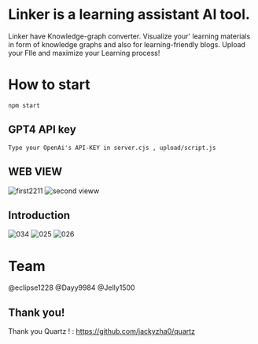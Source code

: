 # Linker is a learning assistant AI tool. 
Linker have Knowledge-graph converter. Visualize your' learning materials in form of knowledge graphs and also for learning-friendly blogs.
Upload your FIle and maximize your Learning process! 

# How to start
```
npm start
```
## GPT4 API key 
```
Type your OpenAi's API-KEY in server.cjs , upload/script.js
```
## WEB VIEW
![first2211](https://github.com/eclipse1228/Linker-Knowledge-graph-Converter-/assets/107296751/c53db6d1-25f3-4234-a85a-ea33c2ece81a)
![second vieww](https://github.com/eclipse1228/Linker-Knowledge-graph-Converter-/assets/107296751/ead16bb1-46f6-4e58-9495-2b1299b7639d)

## Introduction
![034](https://github.com/eclipse1228/Linker/assets/107296751/a777dd5a-2f02-40d1-bbae-6d0ceaed4abe)
![025](https://github.com/eclipse1228/Linker/assets/107296751/b6edddcd-b827-4675-abb6-0719eea0d66a)
![026](https://github.com/eclipse1228/Linker/assets/107296751/f0c183b5-5f93-4080-a6b3-3bdcd4f1f2db)

# Team
@eclipse1228 
@Dayy9984
@Jelly1500


## Thank you! 
Thank you Quartz ! : https://github.com/jackyzha0/quartz
